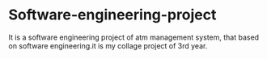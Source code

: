 # Software-engineering-project
It is a software engineering project of atm management system, that based on software engineering.it is my collage project of 3rd year.
